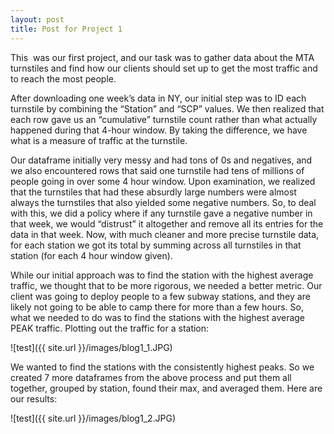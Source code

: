 ```yaml
---
layout: post
title: Post for Project 1
---
```


This  was our first project, and our task was to gather data about the MTA turnstiles and find how our clients should set up to get the most traffic and to reach the most people.

After downloading one week’s data in NY, our initial step was to ID each turnstile by combining the “Station” and “SCP” values. We then realized that each row gave us an “cumulative” turnstile count rather than what actually happened during that 4-hour window. By taking the difference, we have what is a measure of traffic at the turnstile.

Our dataframe initially very messy and had tons of 0s and negatives, and we also encountered rows that said one turnstile had tens of millions of people going in over some 4 hour window. Upon examination, we realized that the turnstiles that had these absurdly large numbers were almost always the turnstiles that also yielded some negative numbers. So, to deal with this, we did a policy where if any turnstile gave a negative number in that week, we would “distrust” it altogether and remove all its entries for the data in that week. Now, with much cleaner and more precise turnstile data, for each station we got its total by summing across all turnstiles in that station (for each 4 hour window given).

While our initial approach was to find the station with the highest average traffic, we thought that to be more rigorous, we needed a better metric. Our client was going to deploy people to a few subway stations, and they are likely not going to be able to camp there for more than a few hours. So, what we needed to do was to find the stations with the highest average PEAK traffic. Plotting out the traffic for a station:


![test]({{ site.url }}/images/blog1_1.JPG)


We wanted to find the stations with the consistently highest peaks. So we created 7 more dataframes from the above process and put them all together, grouped by station, found their max, and averaged them. Here are our results:

![test]({{ site.url }}/images/blog1_2.JPG)